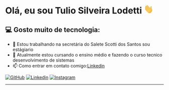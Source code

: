 # Olá, eu sou Tulio Silveira Lodetti <img width="30px" height="30" src="https://github.com/SatYu26/SatYu26/raw/master/Assets/Hi.gif" />

## 💻 Gosto muito de tecnologia:
- 🔧 Estou trabalhando na secretária do Salete Scotti dos Santos sou estágiario
- 🌱 Atualmente estou cursando o ensino médio e fazendo o curso tecnico desenvolvimento de sistemas
- 📫 Como entrar em contato comigo:[Linkedin](https://www.linkedin.com/in/TULIOLODETTI/)

[![GitHub](https://img.shields.io/badge/Github-100000?style=for-the-badge&logo=github&logoColor=white)](https://github.com/TulioSilveiraLodetti)
[![Linkedin](https://img.shields.io/badge/Linkedin-0077B5?style=for-the-badge&logo=linkedin&logoColor=white)](https://www.linkedin.com/in/tuliolodetti/)
[![Instagram](https://img.shields.io/badge/Instagram-E4405F?style=for-the-badge&logo=instagram&logoColor=white)](https://www.instagram.com/eutuliolodetti/) 

---
